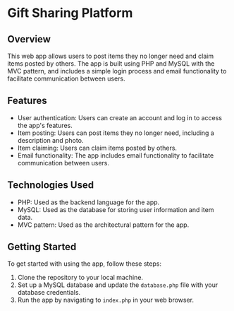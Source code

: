 # Gift Sharing Platform

## Overview
This web app allows users to post items they no longer need and claim items posted by others. The app is built using PHP and MySQL with the MVC pattern, and includes a simple login process and email functionality to facilitate communication between users.

## Features
- User authentication: Users can create an account and log in to access the app's features.
- Item posting: Users can post items they no longer need, including a description and photo.
- Item claiming: Users can claim items posted by others.
- Email functionality: The app includes email functionality to facilitate communication between users.

## Technologies Used
- PHP: Used as the backend language for the app.
- MySQL: Used as the database for storing user information and item data.
- MVC pattern: Used as the architectural pattern for the app.

## Getting Started
To get started with using the app, follow these steps:
1. Clone the repository to your local machine.
2. Set up a MySQL database and update the `database.php` file with your database credentials.
3. Run the app by navigating to `index.php` in your web browser.
